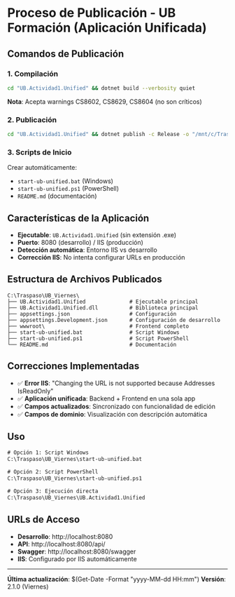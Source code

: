 # Proceso de Publicación - UB Formación (Aplicación Unificada)

## Comandos de Publicación

### 1. Compilación
```bash
cd "UB.Actividad1.Unified" && dotnet build --verbosity quiet
```
**Nota**: Acepta warnings CS8602, CS8629, CS8604 (no son críticos)

### 2. Publicación
```bash
cd "UB.Actividad1.Unified" && dotnet publish -c Release -o "/mnt/c/Traspaso/UB_Viernes" --self-contained false
```

### 3. Scripts de Inicio
Crear automáticamente:
- `start-ub-unified.bat` (Windows)
- `start-ub-unified.ps1` (PowerShell)
- `README.md` (documentación)

## Características de la Aplicación

- **Ejecutable**: `UB.Actividad1.Unified` (sin extensión .exe)
- **Puerto**: 8080 (desarrollo) / IIS (producción)
- **Detección automática**: Entorno IIS vs desarrollo
- **Corrección IIS**: No intenta configurar URLs en producción

## Estructura de Archivos Publicados

```
C:\Traspaso\UB_Viernes\
├── UB.Actividad1.Unified              # Ejecutable principal
├── UB.Actividad1.Unified.dll          # Biblioteca principal
├── appsettings.json                   # Configuración
├── appsettings.Development.json       # Configuración de desarrollo
├── wwwroot\                           # Frontend completo
├── start-ub-unified.bat               # Script Windows
├── start-ub-unified.ps1               # Script PowerShell
└── README.md                          # Documentación
```

## Correcciones Implementadas

- ✅ **Error IIS**: "Changing the URL is not supported because Addresses IsReadOnly"
- ✅ **Aplicación unificada**: Backend + Frontend en una sola app
- ✅ **Campos actualizados**: Sincronizado con funcionalidad de edición
- ✅ **Campos de dominio**: Visualización con descripción automática

## Uso

```cmd
# Opción 1: Script Windows
C:\Traspaso\UB_Viernes\start-ub-unified.bat

# Opción 2: Script PowerShell  
C:\Traspaso\UB_Viernes\start-ub-unified.ps1

# Opción 3: Ejecución directa
C:\Traspaso\UB_Viernes\UB.Actividad1.Unified
```

## URLs de Acceso

- **Desarrollo**: http://localhost:8080
- **API**: http://localhost:8080/api/
- **Swagger**: http://localhost:8080/swagger
- **IIS**: Configurado por IIS automáticamente

---
**Última actualización**: $(Get-Date -Format "yyyy-MM-dd HH:mm")
**Versión**: 2.1.0 (Viernes)
